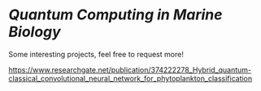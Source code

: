 # *Quantum Computing in Marine Biology*

Some interesting projects, feel free to request more!

https://www.researchgate.net/publication/374222278_Hybrid_quantum-classical_convolutional_neural_network_for_phytoplankton_classification 
